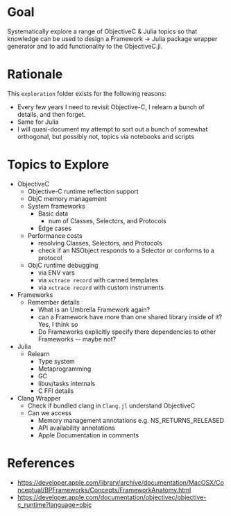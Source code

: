 Goal
===============
Systematically explore a range of ObjectiveC & Julia topics so that knowledge can be used to design a
Framework -> Julia package wrapper generator and to add functionality to the ObjectiveC.jl. 

Rationale
=================
This `exploration` folder exists for the following reasons:
- Every few years I need to revisit Objective-C, I relearn a bunch of details, and then forget.  
- Same for Julia
- I will quasi-document my attempt to sort out a bunch of somewhat orthogonal, but possibly not, topics via notebooks and scripts


Topics to Explore
======================
- ObjectiveC
    - Objective-C runtime reflection support
    - ObjC memory management
    - System frameworks
        - Basic data
            - num of Classes, Selectors, and Protocols
        - Edge cases
    - Performance costs
        - resolving Classes, Selectors, and Protocols
        - check if an NSObject responds to a Selector or conforms to a protocol 
    - ObjC runtime debugging 
        - via ENV vars
        - via `xctrace record` with canned templates
        - via `xctrace record` with custom instruments
- Frameworks
    - Remember details
        - What is an Umbrella Framework again?
        - can a Framework have more than one shared library inside of it?  Yes, I think so
        - Do Frameworks explicitly specify there dependencies to other Frameworks -- maybe not?
- Julia
    - Relearn
        - Type system
        - Metaprogramming
        - GC
        - libuv/tasks internals
        - C FFI details
- Clang Wrapper
    - Check if bundled clang in `Clang.jl` understand ObjectiveC
    - Can we access
        - Memory management annotations e.g. NS_RETURNS_RELEASED
        - API availability annotations
        - Apple Documentation in comments

References
==============
- https://developer.apple.com/library/archive/documentation/MacOSX/Conceptual/BPFrameworks/Concepts/FrameworkAnatomy.html
- https://developer.apple.com/documentation/objectivec/objective-c_runtime?language=objc



